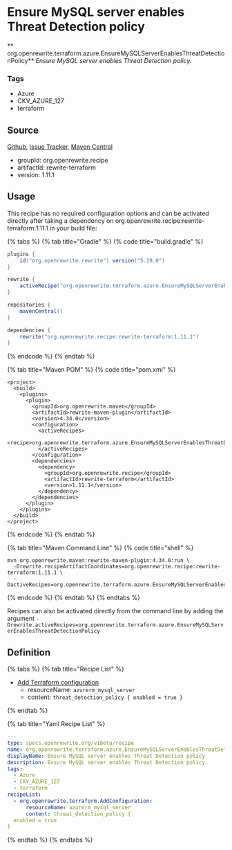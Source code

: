 # Ensure MySQL server enables Threat Detection policy

** org.openrewrite.terraform.azure.EnsureMySQLServerEnablesThreatDetectionPolicy**
_Ensure MySQL server enables Threat Detection policy._

### Tags

* Azure
* CKV_AZURE_127
* terraform

## Source

[Github](https://github.com/openrewrite/rewrite-terraform), [Issue Tracker](https://github.com/openrewrite/rewrite-terraform/issues), [Maven Central](https://search.maven.org/artifact/org.openrewrite.recipe/rewrite-terraform/1.11.1/jar)

* groupId: org.openrewrite.recipe
* artifactId: rewrite-terraform
* version: 1.11.1


## Usage

This recipe has no required configuration options and can be activated directly after taking a dependency on org.openrewrite.recipe:rewrite-terraform:1.11.1 in your build file:

{% tabs %}
{% tab title="Gradle" %}
{% code title="build.gradle" %}
```groovy
plugins {
    id("org.openrewrite.rewrite") version("5.29.0")
}

rewrite {
    activeRecipe("org.openrewrite.terraform.azure.EnsureMySQLServerEnablesThreatDetectionPolicy")
}

repositories {
    mavenCentral()
}

dependencies {
    rewrite("org.openrewrite.recipe:rewrite-terraform:1.11.1")
}
```
{% endcode %}
{% endtab %}

{% tab title="Maven POM" %}
{% code title="pom.xml" %}
```markup
<project>
  <build>
    <plugins>
      <plugin>
        <groupId>org.openrewrite.maven</groupId>
        <artifactId>rewrite-maven-plugin</artifactId>
        <version>4.34.0</version>
        <configuration>
          <activeRecipes>
            <recipe>org.openrewrite.terraform.azure.EnsureMySQLServerEnablesThreatDetectionPolicy</recipe>
          </activeRecipes>
        </configuration>
        <dependencies>
          <dependency>
            <groupId>org.openrewrite.recipe</groupId>
            <artifactId>rewrite-terraform</artifactId>
            <version>1.11.1</version>
          </dependency>
        </dependencies>
      </plugin>
    </plugins>
  </build>
</project>
```
{% endcode %}
{% endtab %}

{% tab title="Maven Command Line" %}
{% code title="shell" %}
```shell
mvn org.openrewrite.maven:rewrite-maven-plugin:4.34.0:run \
  -Drewrite.recipeArtifactCoordinates=org.openrewrite.recipe:rewrite-terraform:1.11.1 \
  -DactiveRecipes=org.openrewrite.terraform.azure.EnsureMySQLServerEnablesThreatDetectionPolicy
```
{% endcode %}
{% endtab %}
{% endtabs %}

Recipes can also be activated directly from the command line by adding the argument `-Drewrite.activeRecipes=org.openrewrite.terraform.azure.EnsureMySQLServerEnablesThreatDetectionPolicy`

## Definition

{% tabs %}
{% tab title="Recipe List" %}
* [Add Terraform configuration](../../terraform/addconfiguration.md)
  * resourceName: `azurerm_mysql_server`
  * content: `threat_detection_policy {
  enabled = true
}`

{% endtab %}

{% tab title="Yaml Recipe List" %}
```yaml
---
type: specs.openrewrite.org/v1beta/recipe
name: org.openrewrite.terraform.azure.EnsureMySQLServerEnablesThreatDetectionPolicy
displayName: Ensure MySQL server enables Threat Detection policy
description: Ensure MySQL server enables Threat Detection policy.
tags:
  - Azure
  - CKV_AZURE_127
  - terraform
recipeList:
  - org.openrewrite.terraform.AddConfiguration:
      resourceName: azurerm_mysql_server
      content: threat_detection_policy {
  enabled = true
}

```
{% endtab %}
{% endtabs %}
